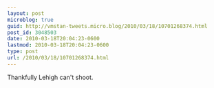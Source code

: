 ```yaml
---
layout: post
microblog: true
guid: http://vmstan-tweets.micro.blog/2010/03/18/10701268374.html
post_id: 3048503
date: 2010-03-18T20:04:23-0600
lastmod: 2010-03-18T20:04:23-0600
type: post
url: /2010/03/18/10701268374.html
---
```

Thankfully Lehigh can't shoot.
